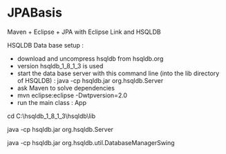 JPABasis
========

Maven + Eclipse + JPA with Eclipse Link and HSQLDB

HSQLDB Data base setup :
- download and uncompress hsqldb from hsqldb.org
- version hsqldb_1_8_1_3 is used
- start the data base server with this command line (into the lib directory of HSQLDB) : java -cp hsqldb.jar org.hsqldb.Server
- ask Maven to solve dependencies
- mvn eclipse:eclipse -Dwtpversion=2.0
- run the main class : App


cd C:\hsqldb_1_8_1_3\hsqldb\lib

java -cp hsqldb.jar org.hsqldb.Server

java -cp hsqldb.jar org.hsqldb.util.DatabaseManagerSwing

